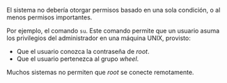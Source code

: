 El sistema no debería otorgar permisos basado en una sola condición, o al menos permisos importantes.

Por ejemplo, el comando `su`. Este comando permite que un usuario asuma los privilegios del administrador en una máquina UNIX, provisto:

- Que el usuario conozca la contraseña de *root*.
- Que el usuario pertenezca al grupo *wheel*.

Muchos sistemas no permiten que *root* se conecte remotamente.
